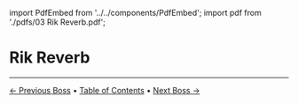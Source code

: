 import PdfEmbed from '../../components/PdfEmbed';
import pdf from './pdfs/03 Rik Reverb.pdf';


# Rik Reverb
---

[← Previous Boss](./carnage) • [Table of Contents](./) • [Next Boss →](./stix)

<PdfEmbed src={pdf} />
